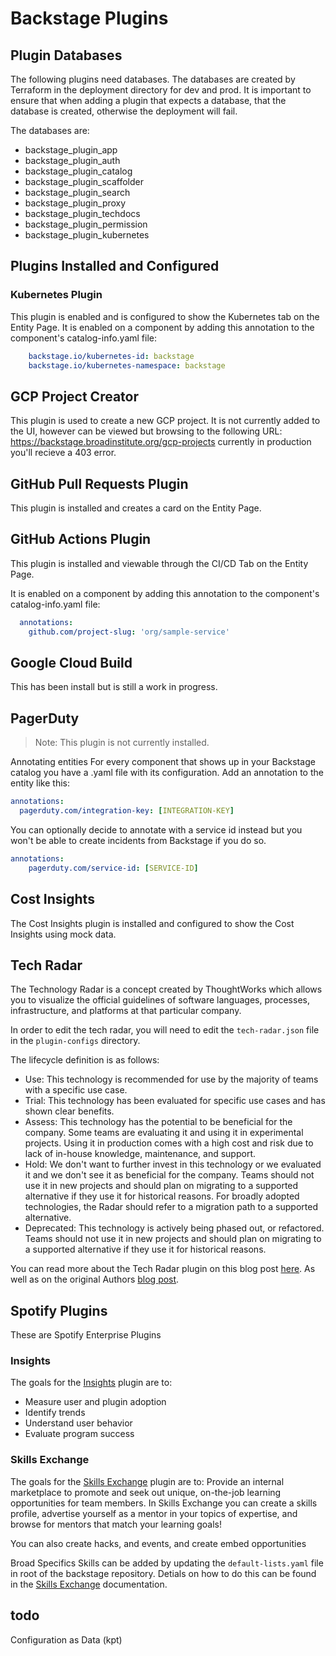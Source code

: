 # Backstage Plugins

## Plugin Databases

The following plugins need databases. The databases are created by
Terraform in the deployment directory for dev and prod. It is important
to ensure that when adding a plugin that expects a database, that the
database is created, otherwise the deployment will fail.

The databases are:

-   backstage_plugin_app
-   backstage_plugin_auth
-   backstage_plugin_catalog
-   backstage_plugin_scaffolder
-   backstage_plugin_search
-   backstage_plugin_proxy
-   backstage_plugin_techdocs
-   backstage_plugin_permission
-   backstage_plugin_kubernetes

## Plugins Installed and Configured

### Kubernetes Plugin

This plugin is enabled and is configured to show the Kubernetes tab on the
Entity Page. It is enabled on a component by adding this annotation to the
component's catalog-info.yaml file:

```Yaml
    backstage.io/kubernetes-id: backstage
    backstage.io/kubernetes-namespace: backstage
```

## GCP Project Creator

This plugin is used to create a new GCP project. It is not currently added to
the UI, however can be viewed but browsing to the following URL:
https://backstage.broadinstitute.org/gcp-projects currently in production you'll
recieve a 403 error.

## GitHub Pull Requests Plugin

This plugin is installed and creates a card on the Entity Page.

## GitHub Actions Plugin

This plugin is installed and viewable through the CI/CD Tab on the Entity Page.

It is enabled on a component by adding this annotation to the component's
catalog-info.yaml file:

```Yaml
  annotations:
    github.com/project-slug: 'org/sample-service'
```

## Google Cloud Build

This has been install but is still a work in progress.

## PagerDuty

> Note: This plugin is not currently installed.

Annotating entities For every component that shows up in your Backstage catalog
you have a .yaml file with its configuration. Add an annotation to the entity
like this:

```Yaml
annotations:
  pagerduty.com/integration-key: [INTEGRATION-KEY]
```

You can optionally decide to annotate with a service id instead but you won't be
able to create incidents from Backstage if you do so.

```Yaml
annotations:
    pagerduty.com/service-id: [SERVICE-ID]
```

## Cost Insights

The Cost Insights plugin is installed and configured to show the Cost Insights
using mock data.

## Tech Radar

The Technology Radar is a concept created by ThoughtWorks which allows you to visualize the official guidelines
of software languages, processes, infrastructure, and platforms at that particular company.

In order to edit the tech radar, you will need to edit the `tech-radar.json` file in the `plugin-configs` directory.

The lifecycle definition is as follows:

- Use: This technology is recommended for use by the majority of teams with a specific use case.
- Trial: This technology has been evaluated for specific use cases and has shown clear benefits.
- Assess: This technology has the potential to be beneficial for the company. Some teams are evaluating it and using it in experimental projects. Using it in production comes with a high cost and risk due to lack of in-house knowledge, maintenance, and support.
- Hold: We don't want to further invest in this technology or we evaluated it and we don't see it as beneficial for the company. Teams should not use it in new projects and should plan on migrating to a supported alternative if they use it for historical reasons. For broadly adopted technologies, the Radar should refer to a migration path to a supported alternative.
- Deprecated: This technology is actively being phased out, or refactored. Teams should not use it in new projects and should plan on migrating to a supported alternative if they use it for historical reasons.

You can read more about the Tech Radar plugin on this blog post [here](https://backstage.io/blog/2020/05/14/tech-radar-plugin/).
As well as on the original Authors [blog post](https://opensource.zalando.com/tech-radar/).

## Spotify Plugins

These are Spotify Enterprise Plugins

### Insights

The goals for the [Insights](https://backstage.spotify.com/docs/plugins/insights/) plugin are to:

* Measure user and plugin adoption
* Identify trends
* Understand user behavior
* Evaluate program success

### Skills Exchange

The goals for the [Skills Exchange](https://backstage.spotify.com/docs/plugins/skill-exchange/) plugin are to:
Provide an internal marketplace to promote and seek out unique, on-the-job learning opportunities for team members.
In Skills Exchange you can create a skills profile, advertise yourself as a mentor in your topics of expertise, and
browse for mentors that match your learning goals!

You can also create hacks, and events, and create embed opportunities

Broad Specifics Skills can be added by updating the `default-lists.yaml` file in
root of the backstage repository. Detials on how to do this can be found in the
[Skills Exchange](https://backstage.spotify.com/docs/plugins/skill-exchange/setup-and-installation#defining-skills-for-ingestion) documentation.

## todo

Configuration as Data (kpt)
